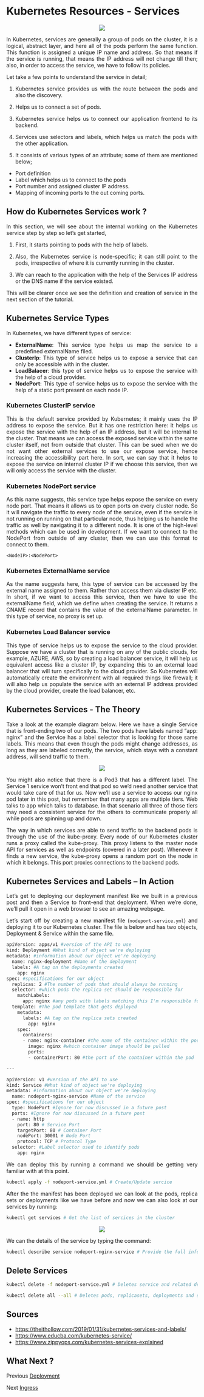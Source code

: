 # Kubernetes Resources - Services
<p align="center">
    <img src="../images/services.png">
</p>

<div style="text-align: justify">

In Kubernetes, services are generally a group of pods on the cluster, it is a logical, abstract layer, and here all of the pods perform the same function. This function is assigned a unique IP name and address. So that means if the service is running, that means the IP address will not change till then; also, in order to access the service, we have to follow its policies. 

Let take a few points to understand the service in detail;

1) Kubernetes service provides us with the route between the pods and also the discovery.

2) Helps us to connect a set of pods.

3) Kubernetes service helps us to connect our application frontend to its backend.

4) Services use selectors and labels, which helps us match the pods with the other application.

5) It consists of various types of an attribute; some of them are mentioned below;

- Port definition
- Label which helps us to connect to the pods
- Port number and assigned cluster IP address.
- Mapping of incoming ports to the out coming ports.

## How do Kubernetes Services work ?
In this section, we will see about the internal working on the Kubernetes service step by step so let’s get started,

1) First, it starts pointing to pods with the help of labels.

2) Also, the Kubernetes service is node-specific; it can still point to the pods, irrespective of where it is currently running in the cluster.

3) We can reach to the application with the help of the Services IP address or the DNS name if the service existed.

This will be clearer once we see the definition and creation of service in the next section of the tutorial.

## Kubernetes Service Types
In Kubernetes, we have different types of service:  
- **ExternalName**: This service type helps us map the service to a predefined externalName filed.
- **ClusterIp**: This type of service helps us to expose a service that can only be accessible with in the cluster.
- **LoadBalacer**: this type of service helps us to expose the service with the help of a cloud provider.
- **NodePort**: This type of service helps us to expose the service with the help of a static port present on each node IP.

### Kubernetes ClusterIP service 
This is the default service provided by Kubernetes; it mainly uses the IP address to expose the service. But it has one restriction here: it helps us expose the service with the help of an IP address, but it will be internal to the cluster. That means we can access the exposed service within the same cluster itself, not from outside that cluster. This can be sued when we do not want other external services to use our expose service, hence increasing the accessibility part here. In sort, we can say that it helps to expose the service on internal cluster IP if we choose this service, then we will only access the service with the cluster.

### Kubernetes NodePort service
As this name suggests, this service type helps expose the service on every node port. That means it allows us to open ports on every cluster node. So it will navigate the traffic to every node of the service, even if the service is not running on running on that particular node, thus helping us to handle the traffic as well by navigating it to a different node. It is one of the high-level methods which can be used in development. If we want to connect to the NodePort from outside of any cluster, then we can use this format to connect to them.

`<NodeIP>:<NodePort>`

### Kubernetes ExternalName service
As the name suggests here, this type of service can be accessed by the external name assigned to them. Rather than access them via cluster IP etc. In short, if we want to access this service, then we have to use the externalName field, which we define when creating the service. It returns a CNAME record that contains the value of the externalName parameter. In this type of service, no proxy is set up.

### Kubernetes Load Balancer service
This type of service helps us to expose the service to the cloud provider. Suppose we have a cluster that is running on any of the public clouds, for example, AZURE, AWS, so by creating a load balancer service, it will help us equivalent access like a cluster IP, by expanding this to an external load balancer that will turn specifically to the cloud provider. So Kubernetes will automatically create the environment with all required things like firewall; it will also help us populate the service with an external IP address provided by the cloud provider, create the load balancer, etc.

## Kubernetes Services - The Theory
Take a look at the example diagram below. Here we have a single Service that is front-ending two of our pods. The two pods have labels named “app: nginx” and the Service has a label selector that is looking for those same labels. This means that even though the pods might change addresses, as long as they are labeled correctly, the service, which stays with a constant address, will send traffic to them.
<p align="center">
    <img src="../images/service2.png">
</p>

You might also notice that there is a Pod3 that has a different label. The Service 1 service won’t front end that pod so we’d need another service that would take care of that for us. Now we’ll use a service to access our nginx pod later in this post, but remember that many apps are multiple tiers. Web talks to app which talks to database. In that scenario all three of those tiers may need a consistent service for the others to communicate properly all while pods are spinning up and down.

The way in which services are able to send traffic to the backend pods is through the use of the kube-proxy. Every node of our Kubernetes cluster runs a proxy called the kube-proxy. This proxy listens to the master node API for services as well as endpoints (covered in a later post). Whenever it finds a new service, the kube-proxy opens a random port on the node in which it belongs. This port proxies connections to the backend pods.

## Kubernetes Services and Labels – In Action
Let’s get to deploying our deployment manifest like we built in a previous post and then a Service to front-end that deployment. When we’re done, we’ll pull it open in a web browser to see an amazing webpage.

Let’s start off by creating a new manifest file (`nodeport-service.yml`) and deploying it to our Kubernetes cluster. The file is below and has two objects, Deployment & Service within the same file.

```bash
apiVersion: apps/v1 #version of the API to use
kind: Deployment #What kind of object we're deploying
metadata: #information about our object we're deploying
  name: nginx-deployment #Name of the deployment
  labels: #A tag on the deployments created
    app: nginx
spec: #specifications for our object
  replicas: 2 #The number of pods that should always be running
  selector: #which pods the replica set should be responsible for
    matchLabels:
      app: nginx #any pods with labels matching this I'm responsible for.
  template: #The pod template that gets deployed
    metadata:
      labels: #A tag on the replica sets created
        app: nginx
    spec:
      containers:
      - name: nginx-container #the name of the container within the pod
        image: nginx #which container image should be pulled
        ports:
        - containerPort: 80 #the port of the container within the pod 

---

apiVersion: v1 #version of the API to use
kind: Service #What kind of object we're deploying
metadata: #information about our object we're deploying
  name: nodeport-nginx-service #Name of the service
spec: #specifications for our object
  type: NodePort #Ignore for now discussed in a future post
  ports: #Ignore for now discussed in a future post
  - name: http
    port: 80 # Service Port
    targetPort: 80 # Container Port
    nodePort: 30001 # Node Port
    protocol: TCP # Protocol Type
  selector: #Label selector used to identify pods
    app: nginx
```

We can deploy this by running a command we should be getting very familiar with at this point.

```bash
kubectl apply -f nodeport-service.yml # Create/Update sercice
```
After the the manifest has been deployed we can look at the pods, replica sets or deployments like we have before and now we can also look at our services by running:

```bash
kubectl get services # Get the list of sercices in the cluster
``` 
<p align="center">
    <img src="../images/service3.png">
</p>


We can the details of the service by typing the command:
```bash
kubectl describe service nodeport-nginx-service # Provide the full information on the service
```


## Delete Services

```bash
kubectl delete -f nodeport-service.yml # Deletes service and related dependencies
```

```bash
kubectl delete all --all # Deletes pods, replicasets, deployments and services in current namespace
```

## Sources
- https://theithollow.com/2019/01/31/kubernetes-services-and-labels/
- https://www.educba.com/kubernetes-service/
- https://www.zippyops.com/kubernetes-services-explained



## What Next ?
Previous [Deployment](./08-Deployments.md)

Next [Ingress](./10-Ingress.md)

</div>